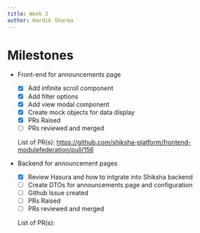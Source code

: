 ```yaml
---
title: Week 2
author: Hardik Sharma
---
```

# Milestones
- Front-end for announcements page
	- [X] Add infinite scroll component
	- [X] Add filter options
    - [X] Add view modal component
    - [X] Create mock objects for data display
    - [X] PRs Raised
    - [ ] PRs reviewed and merged

    List of PR(s): https://github.com/shiksha-platform/frontend-modulefederation/pull/156

- Backend for announcement pages
	- [X] Review Hasura and how to intgrate into Shiksha backend
	- [ ] Create DTOs for announcements page and configuration
    - [ ] Github Issue created
    - [ ] PRs Raised
    - [ ] PRs reviewed and merged

    List of PR(s):

